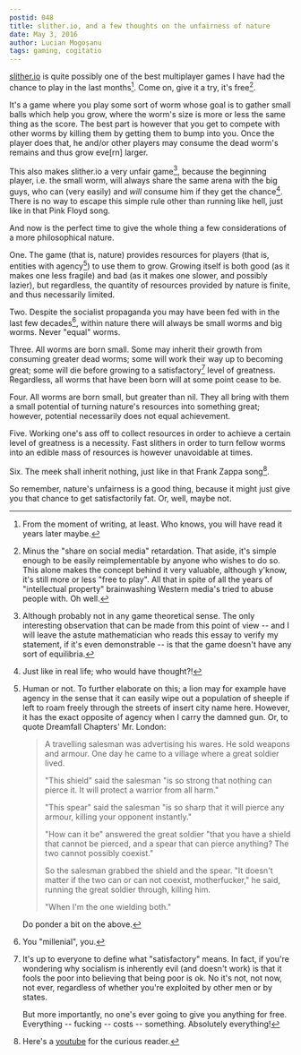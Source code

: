 ```yaml
---
postid: 048
title: slither.io, and a few thoughts on the unfairness of nature
date: May 3, 2016
author: Lucian Mogoșanu
tags: gaming, cogitatio
---
```


[slither.io][slither] is quite possibly one of the best multiplayer
games I have had the chance to play in the last months[^1]. Come on,
give it a try, it's free[^2].

It's a game where you play some sort of worm whose goal is to gather
small balls which help you grow, where the worm's size is more or less
the same thing as the score. The best part is however that you get to
compete with other worms by killing them by getting them to bump into
you. Once the player does that, he and/or other players may consume the
dead worm's remains and thus grow eve[rn] larger.

This also makes slither.io a very unfair game[^3], because the beginning
player, i.e. the small worm, will always share the same arena with the
big guys, who can (very easily) and *will* consume him if they get the
chance[^4]. There is no way to escape this simple rule other than
running like hell, just like in that Pink Floyd song.

And now is the perfect time to give the whole thing a few considerations
of a more philosophical nature.

One. The game (that is, nature) provides resources for players (that is,
entities with agency[^5]) to use them to grow. Growing itself is both
good (as it makes one less fragile) and bad (as it makes one slower, and
possibly lazier), but regardless, the quantity of resources provided by
nature is finite, and thus necessarily limited.

Two. Despite the socialist propaganda you may have been fed with in the
last few decades[^6], within nature there will always be small worms and
big worms. Never "equal" worms.

Three. All worms are born small. Some may inherit their growth from
consuming greater dead worms; some will work their way up to becoming
great; some will die before growing to a satisfactory[^7] level of
greatness. Regardless, all worms that have been born will at some point
cease to be.

Four. All worms are born small, but greater than nil. They all bring
with them a small potential of turning nature's resources into something
great; however, potential necessarily does not equal achievement.

Five. Working one's ass off to collect resources in order to achieve a
certain level of greatness is a necessity. Fast slithers in order to
turn fellow worms into an edible mass of resources is however
unavoidable at times.

Six. The meek shall inherit nothing, just like in that Frank Zappa
song[^8].

So remember, nature's unfairness is a good thing, because it might just
give you that chance to get satisfactorily fat. Or, well, maybe not.

[^1]: From the moment of writing, at least. Who knows, you will have
    read it years later maybe.

[^2]: Minus the "share on social media" retardation. That aside, it's
    simple enough to be easily reimplementable by anyone who wishes to
    do so. This alone makes the concept behind it very valuable,
    although y'know, it's still more or less "free to play". All that in
    spite of all the years of "intellectual property" brainwashing
    Western media's tried to abuse people with. Oh well.

[^3]: Although probably not in any game theoretical sense. The only
    interesting observation that can be made from this point of view --
    and I will leave the astute mathematician who reads this essay to
    verify my statement, if it's even demonstrable -- is that the game
    doesn't have any sort of equilibria.

[^4]: Just like in real life; who would have thought?!

[^5]: Human or not. To further elaborate on this; a lion may for example
    have agency in the sense that it can easily wipe out a population of
    sheeple if left to roam freely through the streets of insert city
    name here. However, it has the exact opposite of agency when I carry
    the damned gun. Or, to quote Dreamfall Chapters' Mr. London:

    > A travelling salesman was advertising his wares. He sold weapons
    > and armour. One day he came to a village where a great soldier
    > lived.
    >
    > "This shield" said the salesman "is so strong that nothing can
    > pierce it. It will protect a warrior from all harm."
    >
    > "This spear" said the salesman "is so sharp that it will pierce
    > any armour, killing your opponent instantly."
    >
    > "How can it be" answered the great soldier "that you have a shield
    > that cannot be pierced, and a spear that can pierce anything? The
    > two cannot possibly coexist."
    >
    > So the salesman grabbed the shield and the spear. "It doesn't
    > matter if the two can or can not coexist, motherfucker," he said,
    > running the great soldier through, killing him.
    >
    > "When I'm the one wielding both."

    Do ponder a bit on the above.

[^6]: You "millenial", you.

[^7]: It's up to everyone to define what "satisfactory" means. In fact,
    if you're wondering why socialism is inherently evil (and doesn't
    work) is that it fools the poor into believing that being poor is
    ok. No it's not, not now, not ever, regardless of whether you're
    exploited by other men or by states.

    But more importantly, no one's ever going to give you anything for
    free. Everything -- fucking -- costs -- something. Absolutely
    everything!

[^8]: Here's a [youtube][meek] for the curious reader.

[slither]: http://slither.io/
[meek]: https://www.youtube.com/watch?v=_M2sX5gwafE
